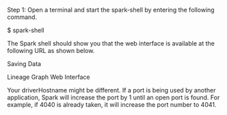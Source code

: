 Step 1: Open a terminal and start the spark-shell by entering the following command.

$ spark-shell

The Spark shell should show you that the web interface is available at the following URL as shown below.







 
Saving Data

Lineage Graph
Web Interface

 

Your driverHostname might be different. If a port is being used by another application, Spark will increase the port by 1 until an open port is found. For example, if 4040 is already taken, it will increase the port number to 4041.
